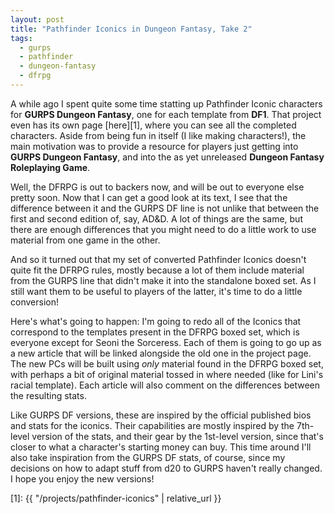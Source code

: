 ```yaml
---
layout: post
title: "Pathfinder Iconics in Dungeon Fantasy, Take 2"
tags:
  - gurps
  - pathfinder
  - dungeon-fantasy
  - dfrpg
---
```


A while ago I spent quite some time statting up Pathfinder Iconic characters for
**GURPS Dungeon Fantasy**, one for each template from **DF1**. That project even
has its own page [here][1], where you can see all the completed
characters. Aside from being fun in itself (I like making characters!), the main
motivation was to provide a resource for players just getting into **GURPS
Dungeon Fantasy**, and into the as yet unreleased **Dungeon Fantasy Roleplaying
Game**.

Well, the DFRPG is out to backers now, and will be out to everyone else pretty
soon. Now that I can get a good look at its text, I see that the difference
between it and the GURPS DF line is not unlike that between the first and second
edition of, say, AD&D. A lot of things are the same, but there are enough
differences that you might need to do a little work to use material from one
game in the other.

And so it turned out that my set of converted Pathfinder Iconics doesn't quite
fit the DFRPG rules, mostly because a lot of them include material from the
GURPS line that didn't make it into the standalone boxed set. As I still want
them to be useful to players of the latter, it's time to do a little conversion!

Here's what's going to happen: I'm going to redo all of the Iconics that
correspond to the templates present in the DFRPG boxed set, which is everyone
except for Seoni the Sorceress. Each of them is going to go up as a new article
that will be linked alongside the old one in the project page. The new PCs will
be built using _only_ material found in the DFRPG boxed set, with perhaps a bit
of original material tossed in where needed (like for Lini's racial
template). Each article will also comment on the differences between the
resulting stats.

Like GURPS DF versions, these are inspired by the official published bios and
stats for the iconics. Their capabilities are mostly inspired by the 7th-level
version of the stats, and their gear by the 1st-level version, since that's
closer to what a character's starting money can buy. This time around I'll also
take inspiration from the GURPS DF stats, of course, since my decisions on how
to adapt stuff from d20 to GURPS haven't really changed. I hope you enjoy the
new versions!

[1]: {{ "/projects/pathfinder-iconics" | relative_url }}
